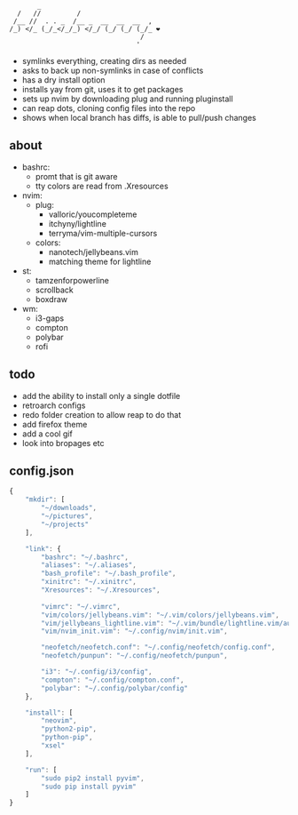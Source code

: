 ```
       _                              
  /   //         /                    
 /__ //  . . _  /__ _  __  __  __  ,  
/_) </_ (_/_</_/_) </_/ (_/ (_/ (_/_ ❤
                                 /    
                                '
```

- symlinks everything, creating dirs as needed
- asks to back up non-symlinks in case of conflicts 
- has a dry install option
- installs yay from git, uses it to get packages
- sets up nvim by downloading plug and running pluginstall
- can reap dots, cloning config files into the repo
- shows when local branch has diffs, is able to pull/push changes 

## about
- bashrc: 
    - promt that is git aware
    - tty colors are read from .Xresources
- nvim:
    - plug:
        - valloric/youcompleteme
        - itchyny/lightline
        - terryma/vim-multiple-cursors
    - colors:
        - nanotech/jellybeans.vim
        - matching theme for lightline
- st:
    - tamzenforpowerline
    - scrollback
    - boxdraw
- wm:
    - i3-gaps
    - compton
    - polybar
    - rofi

## todo
- add the ability to install only a single dotfile
- retroarch configs
- redo folder creation to allow reap to do that
- add firefox theme
- add a cool gif
- look into bropages etc

## config.json
```js
{
    "mkdir": [
        "~/downloads",
        "~/pictures",
        "~/projects"
    ],

    "link": {
        "bashrc": "~/.bashrc",
        "aliases": "~/.aliases",
        "bash_profile": "~/.bash_profile",
        "xinitrc": "~/.xinitrc",
        "Xresources": "~/.Xresources",
        
        "vimrc": "~/.vimrc",
        "vim/colors/jellybeans.vim": "~/.vim/colors/jellybeans.vim",
        "vim/jellybeans_lightline.vim": "~/.vim/bundle/lightline.vim/autoload/lightline/colorscheme/jellybeans_lightline.vim",
        "vim/nvim_init.vim": "~/.config/nvim/init.vim",

        "neofetch/neofetch.conf": "~/.config/neofetch/config.conf",
        "neofetch/punpun": "~/.config/neofetch/punpun",

        "i3": "~/.config/i3/config",
        "compton": "~/.config/compton.conf",
        "polybar": "~/.config/polybar/config"
    },

    "install": [
        "neovim",
        "python2-pip",
        "python-pip",
        "xsel"
    ],

    "run": [
        "sudo pip2 install pyvim",
        "sudo pip install pyvim"
    ]
}
```
